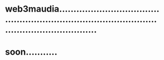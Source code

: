 # web3maudia........................................................................................................................
# soon...........
